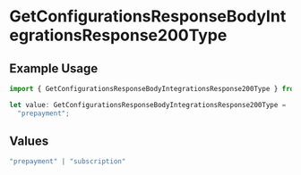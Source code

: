 # GetConfigurationsResponseBodyIntegrationsResponse200Type

## Example Usage

```typescript
import { GetConfigurationsResponseBodyIntegrationsResponse200Type } from "@vercel/sdk/models/operations/getconfigurations.js";

let value: GetConfigurationsResponseBodyIntegrationsResponse200Type =
  "prepayment";
```

## Values

```typescript
"prepayment" | "subscription"
```